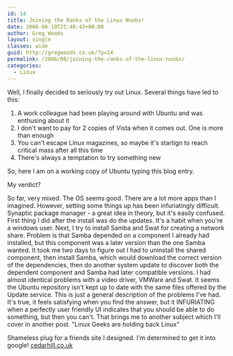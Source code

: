 ```yaml
---
id: 14
title: Joining the Ranks of the Linux Noobs!
date: 2006-08-19T21:40:43+00:00
author: Greg Woods
layout: single
classes: wide
guid: http://gregwoods.co.uk/?p=14
permalink: /2006/08/joining-the-ranks-of-the-linux-noobs/
categories:
  - Linux
---
```

Well, I finally decided to seriously try out Linux. Several things have led to this:
1. A work colleague had been playing around with Ubuntu and was enthusing about it
2. I don't want to pay for 2 copies of Vista when it comes out. One is more than enough
3. You can't escape Linux magazines, so maybe it's startign to reach critical mass after all this time
4. There's always a temptation to try something new
 
So, here I am on a working copy of Ubuntu typing this blog entry.

My verdict? 

So far, very mixed. The OS seems good. There are a lot more apps than I imagined. However, setting some things up has been infuriatingly difficult. Synaptic package manager - a great idea in theory, but it's easily confused. First thing I did after the install was do the updates. It's a habit when you're a windows user. Next, I try to install Samba and Swat for creating a network share. Problem is that Samba depended on a component I already had installed, but this component was a later version than the one Samba wanted. It took me two days to figure out I had to uninstall the shared component, then install Samba, which would download the correct version of the dependencies, then do another system update to discover both the dependent component and Samba had later compatible versions. I had almost identical problems with a video driver, VMWare and Swat. It seems the Ubuntu repository isn't kept up to date with the same files offered by the Update service. This is just a general description of the problems I've had. 
It's true, it feels satisfying when you find the answer, but it INFURIATING when a perfectly user friendly UI indicates that you should be able to do something, but then you can't. That brings me to another subject which I'll cover in another post. "Linux Geeks are holding back Linux" 

Shameless plug for a friends site I designed. I'm determined to get it into google! [cedarhill.co.uk]("https://www.cedarhill.co.uk)

